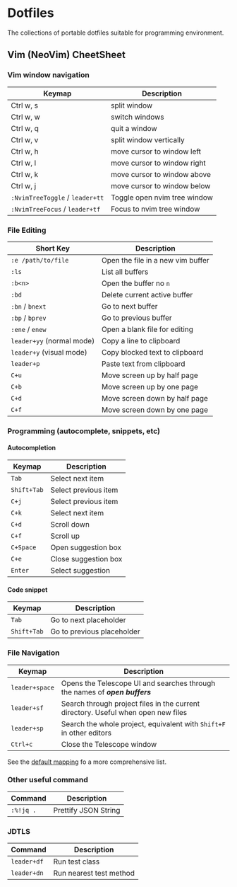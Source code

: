 # Dotfiles

The collections of portable dotfiles suitable for programming environment.

## Vim (NeoVim) CheetSheet

### Vim window navigation
| Keymap   | Description    |
|--------------- | --------------- |
| Ctrl w, s	| split window |
| Ctrl w, w	| switch windows |
| Ctrl w, q	| quit a window |
| Ctrl w, v	| split window vertically |
| Ctrl w, h	| move cursor to window left |
| Ctrl w, l	| move cursor to window right |
| Ctrl w, k	| move cursor to window above |
| Ctrl w, j	| move cursor to window below |
| `:NvimTreeToggle` / `leader+tt` | Toggle open nvim tree window |
| `:NvimTreeFocus` / `leader+tf` | Focus to nvim tree window |

### File Editing
| Short Key | Description |
| --- | --- |
| `:e /path/to/file` | Open the file in a new vim buffer |
| `:ls` | List all buffers |
| `:b<n>` | Open the buffer no `n` |
| `:bd` | Delete current active buffer |
| `:bn` / `bnext` | Go to next buffer |
| `:bp` / `bprev` | Go to previous buffer |
| `:ene` / `enew` | Open a blank file for editing |
| `leader+yy` (normal mode) | Copy a line to clipboard |
| `leader+y` (visual mode) | Copy blocked text to clipboard |
| `leader+p` | Paste text from clipboard |
| `C+u` | Move screen up by half page |
| `C+b` | Move screen up by one page |
| `C+d` | Move screen down by half page |
| `C+f` | Move screen down by one page |


### Programming (autocomplete, snippets, etc)

#### Autocompletion

| Keymap   | Description    |
|--------------- | --------------- |
| `Tab`   | Select next item  |
| `Shift+Tab`   | Select previous item  |
| `C+j` | Select previous item |
| `C+k` | Select next item |
| `C+d` | Scroll down |
| `C+f` | Scroll up |
| `C+Space` | Open suggestion box |
| `C+e` | Close suggestion box |
| `Enter` | Select suggestion |

#### Code snippet

| Keymap   | Description    |
|--------------- | --------------- |
| `Tab`   | Go to next placeholder   |
| `Shift+Tab`   | Go to previous placeholder   |

### File Navigation

| Keymap   | Description    |
|--------------- | --------------- |
| `leader+space`   | Opens the Telescope UI and searches through the names of ***open buffers*** |
| `leader+sf`   | Search through project files in the current directory. Useful when open new files   |
| `leader+sp`   | Search the whole project, equivalent with `Shift+F` in other editors |
| `Ctrl+c`      | Close the Telescope window |

See the [default mapping](https://github.com/nvim-telescope/telescope.nvim#default-mappings) fo a more comprehensive list.

### Other useful command
| Command   | Description    |
|--------------- | --------------- |
| `:%!jq .` | Prettify JSON String |

### JDTLS
| Command   | Description    |
|--------------- | --------------- |
| `leader+df`   |  Run test class  |
| `leader+dn`   |  Run nearest test method  |

